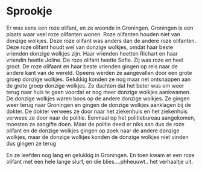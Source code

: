# Sprookje

Er was eens een roze olifant, en ze woonde in Groningen.
Groningen is een plaats waar veel roze olifanten wonen.
Roze olifanten houden niet van donzige wolkjes.
Deze roze olifant was anders dan de andere roze olifanten.
Deze roze olifant houdt wel van donzige wolkjes, omdat haar beste vrienden donzige wolkjes zijn.
Haar vrienden heetten Richart en haar vriendin heette Joline.
De roze olifant heette Sofie. Zij was roze en heel groot.
De roze olifaant en haar beste vrienden gingen op reis naar de andere kant van de wereld.
Opeens werden ze aangevallen door een grote groep donzige wolkjes.
Gelukkig konden ze nog maar net ontsnappen aan de grote groep donzige wolkjes.
Ze dachten dat het beter was om weer terug naar huis te gaan voordat er nog meer donzige wolkjes aankwamen.
De donzige wolkjes waren boos op de andere donzige wolkjes.
Ze gingen weer terug naar Groningen en gingen de donzige wolkjes aanklagen bij de dokter.
De dokter verwees ze door naar het ziekenhuis en het ziekenhuis verwees ze door naar de politie.
Eenmaal op het politiebureau aangekomen, moesten ze aangifte doen.
Maar de politie deed er niks aan dus de roze olifant en de donzige wolkjes gingen op zoek naar de andere donzige wolkjes, 
maar de donzige wolkjes konden de donzige wolkjes niet vinden dus gingen ze terug 



En ze leefden nog lang en gelukkig in Groningen.
En toen kwam er een roze olifant met een hele lange slurf, en die blies....phheuuwt.. het verhaaltje uit.
 